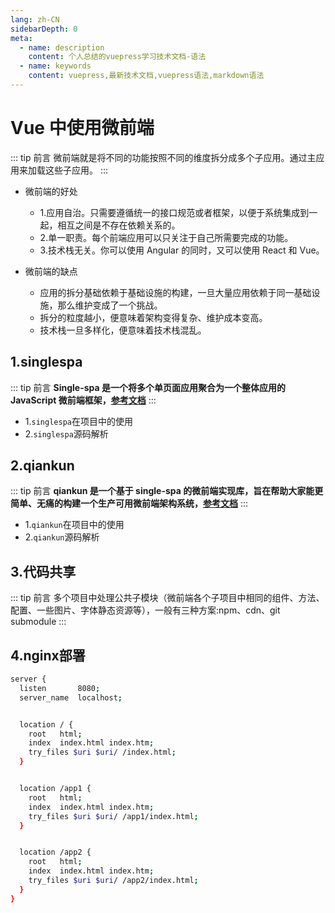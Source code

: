 ```yaml
---
lang: zh-CN
sidebarDepth: 0
meta:
  - name: description
    content: 个人总结的vuepress学习技术文档-语法
  - name: keywords
    content: vuepress,最新技术文档,vuepress语法,markdown语法
---
```


# Vue 中使用微前端

::: tip 前言
微前端就是将不同的功能按照不同的维度拆分成多个子应用。通过主应用来加载这些子应用。
:::

- 微前端的好处

  - 1.应用自治。只需要遵循统一的接口规范或者框架，以便于系统集成到一起，相互之间是不存在依赖关系的。
  - 2.单一职责。每个前端应用可以只关注于自己所需要完成的功能。
  - 3.技术栈无关。你可以使用 Angular 的同时，又可以使用 React 和 Vue。

- 微前端的缺点
  - 应用的拆分基础依赖于基础设施的构建，一旦大量应用依赖于同一基础设施，那么维护变成了一个挑战。
  - 拆分的粒度越小，便意味着架构变得复杂、维护成本变高。
  - 技术栈一旦多样化，便意味着技术栈混乱。

## 1.singlespa

::: tip 前言
**Single-spa 是一个将多个单页面应用聚合为一个整体应用的 JavaScript 微前端框架，[参考文档](https://zh-hans.single-spa.js.org/)**
:::

- 1.`singlespa`在项目中的使用
- 2.`singlespa`源码解析

## 2.qiankun

::: tip 前言
**qiankun 是一个基于 single-spa 的微前端实现库，旨在帮助大家能更简单、无痛的构建一个生产可用微前端架构系统，[参考文档](https://qiankun.umijs.org/zh/guide)**
:::

- 1.`qiankun`在项目中的使用
- 2.`qiankun`源码解析

## 3.代码共享

::: tip 前言
多个项目中处理公共子模块（微前端各个子项目中相同的组件、方法、配置、一些图片、字体静态资源等），一般有三种方案:npm、cdn、git submodule
:::
## 4.nginx部署
```sh
server {
  listen       8080;
  server_name  localhost;


  location / {
    root   html;
    index  index.html index.htm;
    try_files $uri $uri/ /index.html;
  }


  location /app1 {
    root   html;
    index  index.html index.htm;
    try_files $uri $uri/ /app1/index.html;
  }


  location /app2 {
    root   html;
    index  index.html index.htm;
    try_files $uri $uri/ /app2/index.html;
  }
}
```